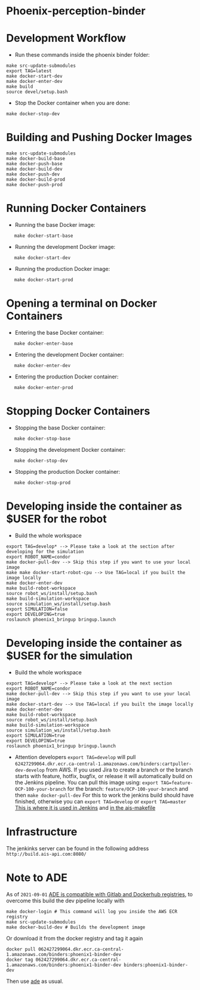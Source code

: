 # Phoenix-perception-binder
# Development Workflow
- Run these commands inside the phoenix binder folder:
```
make src-update-submodules
export TAG=latest
make docker-start-dev
make docker-enter-dev
make build
source devel/setup.bash
```
- Stop the Docker container when you are done:
```
make docker-stop-dev
```

# Building and Pushing Docker Images

```
make src-update-submodules
make docker-build-base
make docker-push-base
make docker-build-dev
make docker-push-dev
make docker-build-prod
make docker-push-prod
```

# Running Docker Containers

- Running the base Docker image:
```
   make docker-start-base
```
- Running the development Docker image:
```
   make docker-start-dev
```
- Running the production Docker image:
```
   make docker-start-prod
```

# Opening a terminal on Docker Containers

- Entering the base Docker container:
```
   make docker-enter-base
```
- Entering the development Docker container:
```
   make docker-enter-dev
```
- Entering the production Docker container:
```
   make docker-enter-prod
```

# Stopping Docker Containers

- Stopping the base Docker container:
```
   make docker-stop-base
```
- Stopping the development Docker container:
```
   make docker-stop-dev
```
- Stopping the production Docker container:
```
   make docker-stop-prod
```

# Developing inside the container as $USER for the robot
- Build the whole workspace
```
export TAG=develop* --> Please take a look at the section after developing for the simulation
export ROBOT_NAME=condor
make docker-pull-dev --> Skip this step if you want to use your local image
make make docker-start-robot-cpu --> Use TAG=local if you built the image locally
make docker-enter-dev
make build-robot-workspace
source robot_ws/install/setup.bash
make build-simulation-workspace
source simulation_ws/install/setup.bash
export SIMULATION=false
export DEVELOPING=true
roslaunch phoenix1_bringup bringup.launch
```

# Developing inside the container as $USER for the simulation
- Build the whole workspace
```
export TAG=develop* --> Please take a look at the next section
export ROBOT_NAME=condor
make docker-pull-dev --> Skip this step if you want to use your local image
make docker-start-dev --> Use TAG=local if you built the image locally
make docker-enter-dev
make build-robot-workspace
source robot_ws/install/setup.bash
make build-simulation-workspace
source simulation_ws/install/setup.bash
export SIMULATION=true
export DEVELOPING=true
roslaunch phoenix1_bringup bringup.launch

```
-  Attention developers
```export TAG=develop``` will pull ```62427299064.dkr.ecr.ca-central-1.amazonaws.com/binders:cartpuller-dev-develop``` from AWS. If you used Jira to create a branch or the branch starts with feature, hotfix, bugfix, or release it will automatically build on the Jenkins pipeline. You can pull this image using: ```export TAG=feature-OCP-100-your-branch``` for the branch: ```feature/OCP-100-your-branch``` and then ```make docker-pull-dev```
For this to work the jenkins build should have finished, otherwise you can `export TAG=develop` or `export TAG=master`
[This is where it is used in Jenkins](https://bitbucket.org/ais_admin/cartpuller-binder/src/2591da86a867c2618c2454da26b7cc4eee9bd9a1/binder/jenkins/Jenkinsfile#lines-25) and [in the ais-makefile](https://bitbucket.org/ais_admin/ais-makefile/src/becabc1dd7adb917727dcb543dfd9e9a70a7f212/Makefile#lines-165)

# Infrastructure
The jenkinks server can be found in the following address `http://build.ais-api.com:8080/`

# Note to ADE
As of `2021-09-01` [ADE is compatible with Gitlab and Dockerhub registries](https://gitlab.com/ApexAI/ade-cli/-/blob/master/ade_cli/credentials.py#L90-100), to overcome this build the dev pipeline locally with
```
make docker-login # This command will log you inside the AWS ECR registry
make src-update-submodules
make docker-build-dev # Builds the development image
```
Or download it from the docker registry and tag it again
```
docker pull 062427299064.dkr.ecr.ca-central-1.amazonaws.com/binders:phoenix1-binder-dev
docker tag 062427299064.dkr.ecr.ca-central-1.amazonaws.com/binders:phoenix1-binder-dev binders:phoenix1-binder-dev
```

Then use [ade](https://ade-cli.readthedocs.io/en/latest/#) as usual.  
